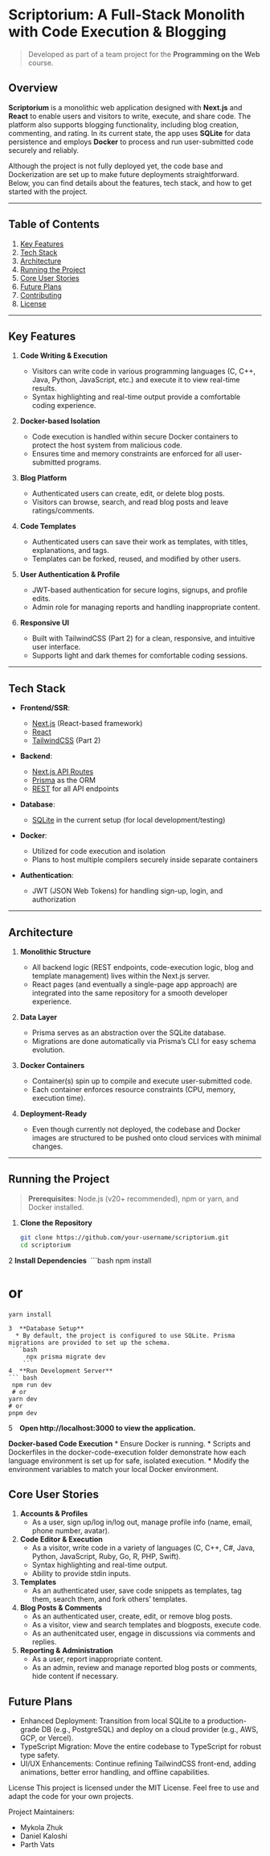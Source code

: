 # Scriptorium: A Full-Stack Monolith with Code Execution & Blogging

> Developed as part of a team project for the **Programming on the Web** course.

## Overview

**Scriptorium** is a monolithic web application designed with **Next.js** and **React** to enable users and visitors to write, execute, and share code. The platform also supports blogging functionality, including blog creation, commenting, and rating. In its current state, the app uses **SQLite** for data persistence and employs **Docker** to process and run user-submitted code securely and reliably.

Although the project is not fully deployed yet, the code base and Dockerization are set up to make future deployments straightforward. Below, you can find details about the features, tech stack, and how to get started with the project.

---

## Table of Contents

1. [Key Features](#key-features)  
2. [Tech Stack](#tech-stack)  
3. [Architecture](#architecture)  
4. [Running the Project](#running-the-project)  
5. [Core User Stories](#core-user-stories)  
6. [Future Plans](#future-plans)  
7. [Contributing](#contributing)  
8. [License](#license)

---

## Key Features

1. **Code Writing & Execution**  
   - Visitors can write code in various programming languages (C, C++, Java, Python, JavaScript, etc.) and execute it to view real-time results.  
   - Syntax highlighting and real-time output provide a comfortable coding experience.

2. **Docker-based Isolation**  
   - Code execution is handled within secure Docker containers to protect the host system from malicious code.  
   - Ensures time and memory constraints are enforced for all user-submitted programs.

3. **Blog Platform**  
   - Authenticated users can create, edit, or delete blog posts.  
   - Visitors can browse, search, and read blog posts and leave ratings/comments.

4. **Code Templates**  
   - Authenticated users can save their work as templates, with titles, explanations, and tags.  
   - Templates can be forked, reused, and modified by other users.

5. **User Authentication & Profile**  
   - JWT-based authentication for secure logins, signups, and profile edits.  
   - Admin role for managing reports and handling inappropriate content.

6. **Responsive UI**  
   - Built with TailwindCSS (Part 2) for a clean, responsive, and intuitive user interface.  
   - Supports light and dark themes for comfortable coding sessions.

---

## Tech Stack

- **Frontend/SSR**:  
  - [Next.js](https://nextjs.org/) (React-based framework)  
  - [React](https://reactjs.org/)  
  - [TailwindCSS](https://tailwindcss.com/) (Part 2)

- **Backend**:  
  - [Next.js API Routes](https://nextjs.org/docs/pages/building-your-application/routing/api-routes)  
  - [Prisma](https://www.prisma.io/) as the ORM  
  - [REST](https://en.wikipedia.org/wiki/Representational_state_transfer) for all API endpoints

- **Database**:  
  - [SQLite](https://www.sqlite.org/index.html) in the current setup (for local development/testing)

- **Docker**:  
  - Utilized for code execution and isolation  
  - Plans to host multiple compilers securely inside separate containers

- **Authentication**:  
  - JWT (JSON Web Tokens) for handling sign-up, login, and authorization

---

## Architecture

1. **Monolithic Structure**  
   - All backend logic (REST endpoints, code-execution logic, blog and template management) lives within the Next.js server.  
   - React pages (and eventually a single-page app approach) are integrated into the same repository for a smooth developer experience.

2. **Data Layer**  
   - Prisma serves as an abstraction over the SQLite database.  
   - Migrations are done automatically via Prisma’s CLI for easy schema evolution.

3. **Docker Containers**  
   - Container(s) spin up to compile and execute user-submitted code.  
   - Each container enforces resource constraints (CPU, memory, execution time).

4. **Deployment-Ready**  
   - Even though currently not deployed, the codebase and Docker images are structured to be pushed onto cloud services with minimal changes.

---

## Running the Project

> **Prerequisites**: Node.js (v20+ recommended), npm or yarn, and Docker installed.

1. **Clone the Repository**  
   ```bash
   git clone https://github.com/your-username/scriptorium.git
   cd scriptorium
   ```
2	**Install Dependencies** 
    ```bash
    npm install
 # or
    yarn install
  ```
3  **Database Setup**
    * By default, the project is configured to use SQLite. Prisma migrations are provided to set up the schema.
   ```bash
       npx prisma migrate dev
    ```
4  **Run Development Server**
  ``` bash
   npm run dev
   # or
  yarn dev
  # or
  pnpm dev
  ```
5 **   Open http://localhost:3000 to view the application.**
 
 **Docker-based Code Execution**
    * Ensure Docker is running.
    * Scripts and Dockerfiles in the docker-code-execution folder demonstrate how each language environment is set up for safe, isolated execution.
    * Modify the environment variables to match your local Docker environment.

## Core User Stories
1. **Accounts & Profiles**
    * As a user, sign up/log in/log out, manage profile info (name, email, phone number, avatar).
2. **Code Editor & Execution**
    * As a visitor, write code in a variety of languages (C, C++, C#, Java, Python, JavaScript, Ruby, Go, R, PHP, Swift).
    * Syntax highlighting and real-time output.
    * Ability to provide stdin inputs.
3. **Templates**
    * As an authenticated user, save code snippets as templates, tag them, search them, and fork others’ templates.
4. **Blog Posts & Comments**
    * As an authenticated user, create, edit, or remove blog posts.
    * As a visitor, view and search templates and blogposts, execute code.
    * As an authenitcated user, engage in discussions via comments and replies.
5. **Reporting & Administration**
    * As a user, report inappropriate content.
    * As an admin, review and manage reported blog posts or comments, hide content if necessary.

## Future Plans
* Enhanced Deployment: Transition from local SQLite to a production-grade DB (e.g., PostgreSQL) and deploy on a cloud provider (e.g., AWS, GCP, or Vercel).
* TypeScript Migration: Move the entire codebase to TypeScript for robust type safety.
* UI/UX Enhancements: Continue refining TailwindCSS front-end, adding animations, better error handling, and offline capabilities.


License
This project is licensed under the MIT License. Feel free to use and adapt the code for your own projects.

Project Maintainers:
* Mykola Zhuk
* Daniel Kaloshi
* Parth Vats
